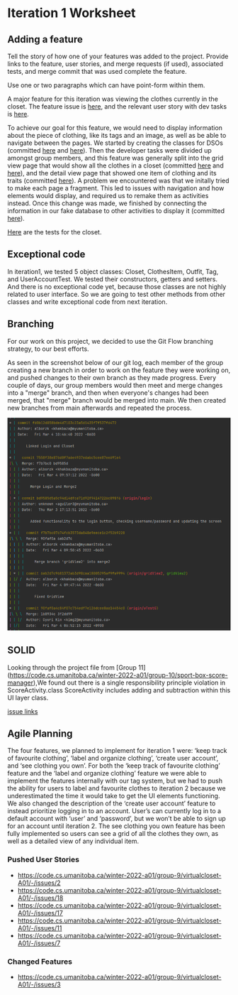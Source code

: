 Iteration 1 Worksheet
=====================

Adding a feature
-----------------

Tell the story of how one of your features was added to the project.
Provide links to the
feature, user stories, and merge requests (if used), associated tests, and merge commit
that was used complete the feature.

Use one or two paragraphs which can have point-form within them.

A major feature for this iteration was viewing the clothes currently in the closet. The feature issue is [here](https://code.cs.umanitoba.ca/winter-2022-a01/group-9/virtualcloset-A01/-/issues/12), and the relevant user story with dev tasks is [here](https://code.cs.umanitoba.ca/winter-2022-a01/group-9/virtualcloset-A01/-/issues/16).

To achieve our goal for this feature, we would need to display information about the piece of clothing, like its tags and an image, as well as be able to navigate between the pages. 
We started by creating the classes for DSOs (committed [here](https://code.cs.umanitoba.ca/winter-2022-a01/group-9/virtualcloset-A01/-/commit/0d249e77be41deac9950bfe66055804e9c6b221f) and [here](https://code.cs.umanitoba.ca/winter-2022-a01/group-9/virtualcloset-A01/-/commit/5be012121dc2e074d926d3ed0baaf35797ee1a26)). Then the developer tasks were divided up amongst group members, and this feature was generally split into the grid view page that would show all the clothes in a closet (committed [here](https://code.cs.umanitoba.ca/winter-2022-a01/group-9/virtualcloset-A01/-/commit/e3a391eb9f9a8de32c460cd8795fa98a4d44eea6) and [here](https://code.cs.umanitoba.ca/winter-2022-a01/group-9/virtualcloset-A01/-/commit/6ab2d7c9681372ab3d98caa18005295af9fa9994)), and the detail view page that showed one item of clothing and its traits (committed [here](https://code.cs.umanitoba.ca/winter-2022-a01/group-9/virtualcloset-A01/-/commit/f5bb73e782e75b6d7ac86c085a2025870fd64539)). A problem we encountered was that we initally tried to make each page a fragment. This led to issues with navigation and how elements would display, and required us to remake them as activities instead. Once this change was made, we finished by connecting the information in our fake database to other activities to display it (committed [here](https://code.cs.umanitoba.ca/winter-2022-a01/group-9/virtualcloset-A01/-/commit/db5678cbf8caf6237dac66d3a5954bad200870ec)).

[Here](https://code.cs.umanitoba.ca/winter-2022-a01/group-9/virtualcloset-A01/-/blob/main/app/src/test/java/com/example/virtualcloset/ClosetTest.java) are the tests for the closet.

Exceptional code
----------------

In iteration1, we tested 5 object classes: Closet, ClothesItem, Outfit, Tag, and UserAccountTest. We tested their constructors, getters and setters. And there is no exceptional code yet, because those classes are not highly related to user interface. So we are going to test other methods from other classes and write exceptional code from next iteration.

Branching
----------

For our work on this project, we decided to use the Git Flow branching strategy, to our best efforts.

As seen in the screenshot below of our git log, each member of the group creating a new branch in order
to work on the feature they were working on, and pushed changes to their own branch as they made progress.
Every couple of days, our group members would then meet and merge changes into a "merge" branch, and then
when everyone's changes had been merged, that "merge" branch would be merged into main. We then created new
branches from main afterwards and repeated the process.

![](app/src/main/res/drawable/gitflow.png)

SOLID
-----

Looking through the project file from  [Group 11] (https://code.cs.umanitoba.ca/winter-2022-a01/group-10/sport-box-score-manager),We found out there is a single responsibility principle violation in  ScoreActivity.class ScoreActivity includes adding and subtraction within this UI layer class.

[issue links](https://code.cs.umanitoba.ca/winter-2022-a01/group-10/sport-box-score-manager/-/issues/19)

Agile Planning
--------------

The four features, we planned to implement for iteration 1 were: ‘keep track of favourite clothing’, ‘label and organize clothing’, ‘create user account’, and ‘see clothing you own’. For both the ‘keep track of favourite clothing’ feature and the ‘label and organize clothing’ feature we were able to implement the features internally with our tag system, but we had to push the ability for users to label and favourite clothes to iteration 2 because we underestimated the time it would take to get the UI elements functioning. We also changed the description of the ‘create user account’ feature to instead prioritize logging in to an account. User’s can currently log in to a default account with ‘user’ and ‘password’, but we won’t be able to sign up for an account until iteration 2. The see clothing you own feature has been fully implemented so users can see a grid of all the clothes they own, as well as a detailed view of any individual item. 

### Pushed User Stories
-	https://code.cs.umanitoba.ca/winter-2022-a01/group-9/virtualcloset-A01/-/issues/2 
-	https://code.cs.umanitoba.ca/winter-2022-a01/group-9/virtualcloset-A01/-/issues/18
-	https://code.cs.umanitoba.ca/winter-2022-a01/group-9/virtualcloset-A01/-/issues/17
-	https://code.cs.umanitoba.ca/winter-2022-a01/group-9/virtualcloset-A01/-/issues/11 
-	https://code.cs.umanitoba.ca/winter-2022-a01/group-9/virtualcloset-A01/-/issues/7 

### Changed Features
-	https://code.cs.umanitoba.ca/winter-2022-a01/group-9/virtualcloset-A01/-/issues/3
